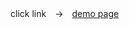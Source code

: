 click link　→　[demo page](https://k-kuwahara.github.io/demo/riot/pitfalls/loop-benchmark/index.html)

